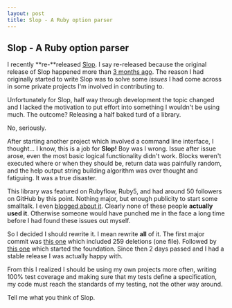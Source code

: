 ```yaml
---
layout: post
title: Slop - A Ruby option parser
---
```


## Slop - A Ruby option parser

I recently **re-**released [Slop](http://github.com/injekt/slop). I say re-released because the original release of Slop happened more than [3 months ago](https://github.com/injekt/slop/commit/1c9367b2e765bb6e6f215f4bcc9c9b7bf1456166). The reason I had originally started to write Slop was to solve some *issues* I had come across in some private projects I'm involved in contributing to.

Unfortunately for Slop, half way through development the topic changed and I lacked the motivation to put effort into something I wouldn't be using much. The outcome? Releasing a half baked turd of a library.

No, seriously.

After starting another project which involved a command line interface, I thought... I know, this is a job for **Slop!** Boy was I wrong. Issue after issue arose, even the most basic logical functionality didn't work. Blocks weren't executed where or when they should be, return data was painfully random, and the help output string building algorithm was over thought and fatiguing. It was a true disaster.

This library was featured on Rubyflow, Ruby5, and had around 50 followers on GitHub by this point. Nothing major, but enough publicity to start some smalltalk. I even [blogged about it](http://lee.jarvis.co/sloppy-option-parsing). Clearly none of these people **actually used it**. Otherwise someone would have punched me in the face a long time before I had found these issues out myself.

So I decided I should rewrite it. I mean rewrite **all** of it. The first major commit was [this one](https://github.com/injekt/slop/commit/4ffcafec73f2c15f47f9d49fe58cfd0cae63c7c9) which included 259 deletions (one file). Followed by [this one](https://github.com/injekt/slop/commit/9041450ccc6cc64422268ae75ba64ad2996546db) which started the foundation. Since then 2 days passed and I had a stable release I was actually happy with.

From this I realized I should be using my own projects more often, writing 100% test coverage and making sure that my tests define a specification, my code must reach the standards of my testing, not the other way around.

Tell me what you think of Slop.